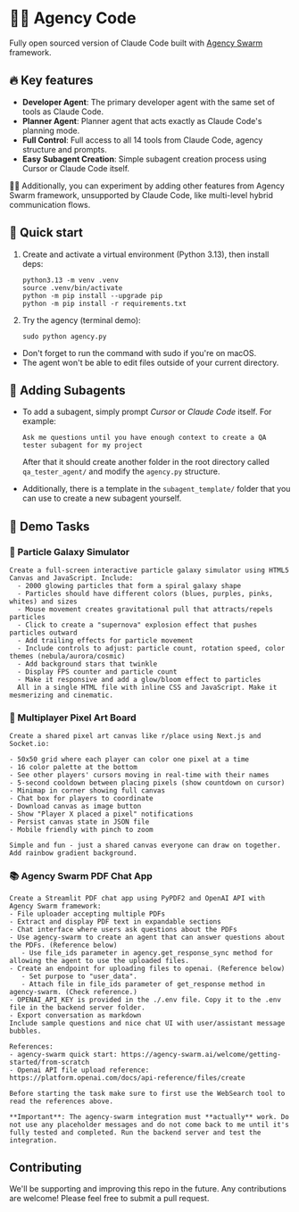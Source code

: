 # 👨‍💻 Agency Code

Fully open sourced version of Claude Code built with [Agency Swarm](https://agency-swarm.ai/welcome/overview) framework.

## 🔥 Key features

- **Developer Agent**: The primary developer agent with the same set of tools as Claude Code.
- **Planner Agent**: Planner agent that acts exactly as Claude Code's planning mode.
- **Full Control**: Full access to all 14 tools from Claude Code, agency structure and prompts.
- **Easy Subagent Creation**: Simple subagent creation process using Cursor or Claude Code itself.

👨‍💻 Additionally, you can experiment by adding other features from Agency Swarm framework, unsupported by Claude Code, like multi-level hybrid communication flows.

## 🚀 Quick start

1. Create and activate a virtual environment (Python 3.13), then install deps:

   ```
   python3.13 -m venv .venv
   source .venv/bin/activate
   python -m pip install --upgrade pip
   python -m pip install -r requirements.txt
   ```

2. Try the agency (terminal demo):

   ```
   sudo python agency.py
   ```

- Don't forget to run the command with sudo if you're on macOS.
- The agent won't be able to edit files outside of your current directory.

## 🔧 Adding Subagents

- To add a subagent, simply prompt _Cursor_ or _Claude Code_ itself. For example:

  ```
  Ask me questions until you have enough context to create a QA tester subagent for my project
  ```

  After that it should create another folder in the root directory called `qa_tester_agent/` and modify the `agency.py` structure.

- Additionally, there is a template in the `subagent_template/` folder that you can use to create a new subagent yourself.

## 📝 Demo Tasks

### 🌌 Particle Galaxy Simulator

```
Create a full-screen interactive particle galaxy simulator using HTML5 Canvas and JavaScript. Include:
  - 2000 glowing particles that form a spiral galaxy shape
  - Particles should have different colors (blues, purples, pinks, whites) and sizes
  - Mouse movement creates gravitational pull that attracts/repels particles
  - Click to create a "supernova" explosion effect that pushes particles outward
  - Add trailing effects for particle movement
  - Include controls to adjust: particle count, rotation speed, color themes (nebula/aurora/cosmic)
  - Add background stars that twinkle
  - Display FPS counter and particle count
  - Make it responsive and add a glow/bloom effect to particles
  All in a single HTML file with inline CSS and JavaScript. Make it mesmerizing and cinematic.
```

### 🎨 Multiplayer Pixel Art Board

```
Create a shared pixel art canvas like r/place using Next.js and Socket.io:

- 50x50 grid where each player can color one pixel at a time
- 16 color palette at the bottom
- See other players' cursors moving in real-time with their names
- 5-second cooldown between placing pixels (show countdown on cursor)
- Minimap in corner showing full canvas
- Chat box for players to coordinate
- Download canvas as image button
- Show "Player X placed a pixel" notifications
- Persist canvas state in JSON file
- Mobile friendly with pinch to zoom

Simple and fun - just a shared canvas everyone can draw on together. Add rainbow gradient background.
```

### 📚 Agency Swarm PDF Chat App

```
Create a Streamlit PDF chat app using PyPDF2 and OpenAI API with Agency Swarm framework:
- File uploader accepting multiple PDFs
- Extract and display PDF text in expandable sections
- Chat interface where users ask questions about the PDFs
- Use agency-swarm to create an agent that can answer questions about the PDFs. (Reference below)
   - Use file_ids parameter in agency.get_response_sync method for allowing the agent to use the uploaded files.
- Create an endpoint for uploading files to openai. (Reference below)
   - Set purpose to "user_data".
   - Attach file in file_ids parameter of get_response method in agency-swarm. (Check reference.)
- OPENAI_API_KEY is provided in the ./.env file. Copy it to the .env file in the backend server folder.
- Export conversation as markdown
Include sample questions and nice chat UI with user/assistant message bubbles.

References:
- agency-swarm quick start: https://agency-swarm.ai/welcome/getting-started/from-scratch
- Openai API file upload reference: https://platform.openai.com/docs/api-reference/files/create

Before starting the task make sure to first use the WebSearch tool to read the references above.

**Important**: The agency-swarm integration must **actually** work. Do not use any placeholder messages and do not come back to me until it's fully tested and completed. Run the backend server and test the integration.
```

## Contributing

We'll be supporting and improving this repo in the future. Any contributions are welcome! Please feel free to submit a pull request.
